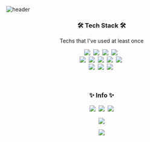 ![header](https://capsule-render.vercel.app/api?type=soft&color=auto&height=90&section=header&text=Hi%20there,%20I'm%20YeseulHong!&fontSize=30&animation=twinkling)

<h3 align="center">🛠 Tech Stack 🛠</h3>

<p align="center"> Techs that I've used at least once </p>

<p align="center">
  <img src="https://img.shields.io/badge/C-A8B9CC?style=flat-square&logo=C&logoColor=white"/></a>&nbsp 
  <img src="https://img.shields.io/badge/C++-00599C?style=flat-square&logo=C%2B%2B&logoColor=white"/></a>&nbsp
  <img src="https://img.shields.io/badge/C%23-239120?style=flat-square&logo=c-sharp&logoColor=white"/></a>&nbsp
  <img src="https://img.shields.io/badge/Java-007396?style=flat-square&logo=Java&logoColor=white"/></a>&nbsp 
  <br>
  <img src="https://img.shields.io/badge/HTML-239120?style=flat-square&logo=html5&logoColor=white"/></a>&nbsp
  <img src="https://img.shields.io/badge/css-1572B6?style=flat-square&logo=css3&logoColor=white"/></a>&nbsp 
  <img src="https://img.shields.io/badge/Javascript-ffb13b?style=flat-square&logo=javascript&logoColor=white"/></a>&nbsp 
  <img src="https://img.shields.io/badge/Node.js-339933?style=flat-square&logo=Node.js&logoColor=white"/></a>&nbsp
  <img src="https://img.shields.io/badge/React-61DAFB?style=flat-square&logo=React&logoColor=white"/></a>&nbsp
  <br>
  <img src="https://img.shields.io/badge/ReactNative-61DAFB?style=flat-square&logo=React&logoColor=white"/></a>&nbsp
  <img src="https://img.shields.io/badge/Mysql-4479A1?style=flat-square&logo=MySql&logoColor=white"/></a>&nbsp 
  <img src="https://img.shields.io/badge/AWS-333664?style=flat-square&logo=amazon-aws&logoColor=white"/></a>&nbsp 
</p>

<br>
<h3 align="center"> ✨ Info ✨</h3>
<p align="center">
<!--   <a href="https://blog.naver.com/ghd8119"><img src="https://img.shields.io/badge/Naver%20Blog-00C43B?style=flat-square&logo=Blogger&logoColor=white&link=https://blog.naver.com/ghd8119"/></a>&nbsp -->
  <a href="https://velog.io/@yeseul"><img src="https://img.shields.io/badge/Velog%20(blog)-23c184?style=flat-square&logo=Vimeo&logoColor=white&link=https://blog.naver.com/ghd8119"/></a>&nbsp
  <a href="https://www.instagram.com/study_yeseul_18/"><img src="https://img.shields.io/badge/Instagram-E4405F?style=flat-square&logo=Instagram&logoColor=white&link=https://www.instagram.com/study_yeseul_18/"/></a>&nbsp
  <a href="mailto:yeseul.dev@gmail.com"><img src="https://img.shields.io/badge/Gmail-EA4335?style=flat-square&logo=Gmail&logoColor=white&link=yeseul.dev@gmail.com"/></a>
</p>

<p align="center">
  <img src="https://github-readme-stats.vercel.app/api?username=HongYeseul&hide=contribs,prs&show_icons=true&theme=graywhite"/>
</p>

<p align="center">
  <a href="https://hits.seeyoufarm.com"><img src="https://hits.seeyoufarm.com/api/count/incr/badge.svg?url=https%3A%2F%2Fgithub.com%2FHongYeseul&count_bg=%237719AA&title_bg=%234B275F&icon=pinboard.svg&icon_color=%23E7E7E7&title=hits&edge_flat=true"/></a>
</p>

<!--
**HongYeseul/HongYeseul** is a ✨ _special_ ✨ repository because its `README.md` (this file) appears on your GitHub profile.

Here are some ideas to get you started:

- 🔭 I’m currently working on ...
- 🌱 I’m currently learning ...
- 👯 I’m looking to collaborate on ...
- 🤔 I’m looking for help with ...
- 💬 Ask me about ...
- 📫 How to reach me: ...
- 😄 Pronouns: ...
- ⚡ Fun fact: ...
-->
